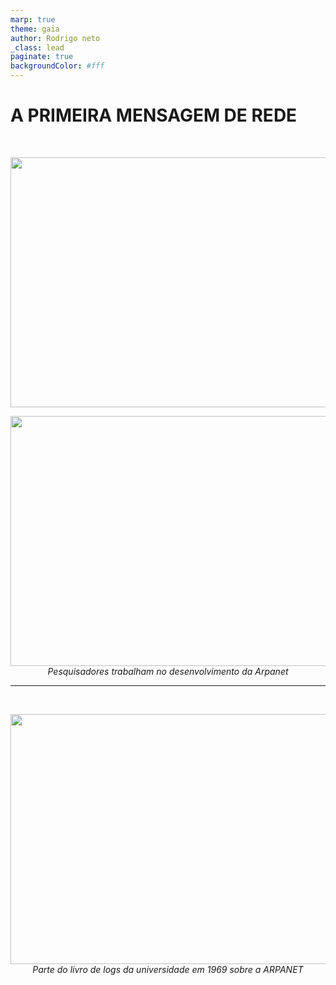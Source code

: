 ```yaml
---
marp: true
theme: gaia
author: Rodrigo neto
_class: lead
paginate: true
backgroundColor: #fff
---
```


# A PRIMEIRA MENSAGEM DE REDE
<br>
<p align="middle">
<img src="https://tm.ibxk.com.br/2014/07/04/04095735695137.jpg?ims=1120x420" height="400px" width="830"

---

<p align="middle">
<img src="https://s2.glbimg.com/j3GOH_5tUrbd1l-1vz0P0Y2O9k0=/e.glbimg.com/og/ed/f/original/2019/10/29/arpanet.jpg" height="400px" width="830px">
<br><frigcaption><em>Pesquisadores trabalham no desenvolvimento da Arpanet</em> </frigcaption>
</p>

---


<!--Em 29 de outubro de 1969, como parte do experimento ARPANET, a primeira mensagem de rede foi enviada. O estudante Charley Kline, da UCLA, digitou a palavra "LOGIN" e enviou-a para um computador no Instituto de Pesquisa de Stanford. Embora apenas as letras "L" e "O" tenham sido recebidas com sucesso antes de uma falha no sistema, esse evento histórico marcou o início da comunicação digital através de redes de computadores. A partir desse marco, as redes evoluíram para se tornarem a Internet, conectando bilhões de dispositivos e pessoas em todo o mundo.-->


<br>
<!--Como vimos que o mundo vivia em grande
tensão, o uso dessas máquinas era destinado
principalmente para projetos bélicos,
espionagem, contra espionagem. Assim, houve
uma necessidade de trafegar informações de
grande segredo entre locais distantes e foi em
um laboratório do Departamento de Defesa dos
Estados Unidos que começaram a desenvolver
a ARPANET (Advanced Research Projects
Agency Network).-->




<p align="middle">
<img src="https://img.ibxk.com.br/2014/07/04/04095227734127.gif" height="400px" width="830px">
<br><frigcaption><em>Parte do livro de logs da universidade em 1969 sobre a ARPANET</em></frigcaption>
</p>


<!--De qualquer forma, essa pequena curiosidade só pôde ser publicada porque as pessoas envolvidas com a ARPANET na época (Prof. Kleinrock e seu aluno Charley Kleine que tentavam falar com Bill Duvall) registraram à mão suas atividades. Essa mensagem foi enviada às 22h30 em 29/10/1969 e, caso você consiga entender tudo o que foi escrito no livro de registros da universidade norte-americana, é possível conferir as atividades de comunicação realizadas no log acima. O conteúdo, entretanto, foi especificado pela Universidade da Califórnia mais tarde.-->
